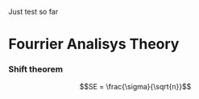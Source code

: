 
Just test so far

# **Fourrier Analisys Theory** 
### Shift theorem
```math
SE = \frac{\sigma}{\sqrt{n}}
```
